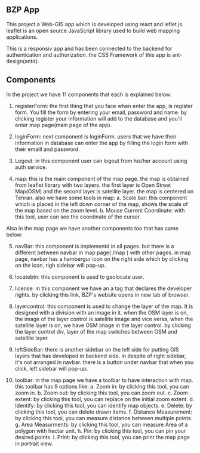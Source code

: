 ## BZP App

This project a Web-GIS app which is developed using react and leflet js.
leaflet is an open source JavaScript library used to build web mapping applications.

This is a responsiv app and has been connected to the backend for authentication and authorization. the CSS Framework of this app is ant-design(antd).

## Components

In the project we have 11 components that each is explained below:

1. registerForm: the first thing that you face when enter the app, is register form. You fill the form by entering your email, password and name. by clicking register your information will add to the database and you'll enter map page(main page of the app).

2. loginForm: next component is loginForm. users that we have their information in database can enter the app by filling the login form with their emaill and password.

3. Logout: in this component user can logout from his/her account using auth service.

4. map: this is the main component of the map page. the map is obtained from leaflet library with two layers. the first layer is Open Street Map(OSM) and the second layer is satellite layer. the map is centered on Tehran. also we have some tools in map:
   a. Scale bar: this component which is placed in the left down corner of the map, shows the scale of the map based on the zoom level.
   b. Mouse Current Coordinate: with this tool, user can see the coordinate of the cursor.

Also in the map page we have another components too that has came below:

5. navBar: this component is implementd in all pages. but there is a different between navbar in map page( /map ) with other pages. in map page, navbar has a hambergur icon on the right side which by clicking on the icon, righ sidebar will pop-up.

6. locatebtn: this component is used to geolocate user.

7. license: in this component we have an a tag that declares the developer rights. by clicking this link, BZP's website opens in new tab of browser.

8. layercontrol: this component is used to change the layer of the map. It is designed with a division with an image in it. when the OSM layer is on, the image of the layer control is satellite image and vice versa, when the satellite layer is on, we have OSM image in the layer control. by clicking the layer control div, layer of the map switches between OSM and satellite layer.

9. leftSideBar: there is another sidebar on the left side for putting GIS layers that has developed in backend side. in despite of right sidebar, it's not arranged in navbar. there is a button under navbar that when you click, left sidebar will pop-up.

10. toolbar: in the map page we have a toolbar to have interaction with map. this toolbar has 9 options like:
    a. Zoom in: by clicking this tool, you can zoom in.
    b. Zoom out: by clicking this tool, you can zoom out.
    c. Zoom extent: by clicking this tool, you can replace on the initial zoom extent.
    d. Identify: by clicking this tool, you can identify map objects.
    e. Delete: by clicking this tool, you can delete drawn items.
    f. Distance Measurement: by clicking this tool, you can measure distance between multiple points.
    g. Area Measurments: by clicking this tool, you can measure Area of a polygon with hectar unit.
    h. Pin: by clicking this tool, you can pin your desired points.
    i. Print: by clicking this tool, you can print the map page in portrait view.
